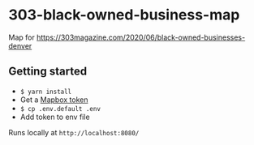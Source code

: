 # 303-black-owned-business-map

Map for https://303magazine.com/2020/06/black-owned-businesses-denver

## Getting started

- `$ yarn install`
- Get a [Mapbox token](https://docs.mapbox.com/help/how-mapbox-works/access-tokens/)
- `$ cp .env.default .env`
- Add token to env file

Runs locally at `http://localhost:8080/`
